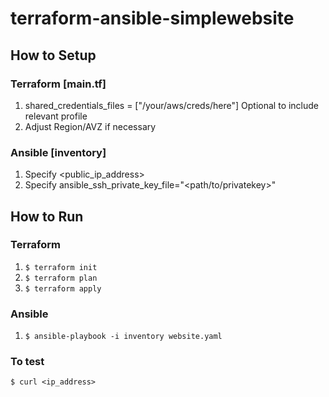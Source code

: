 # terraform-ansible-simplewebsite

## How to Setup

### Terraform [main.tf]

1. shared_credentials_files = ["/your/aws/creds/here"] Optional to include relevant profile
2. Adjust Region/AVZ if necessary 

### Ansible [inventory]

1. Specify <public_ip_address>
2. Specify ansible_ssh_private_key_file="<path/to/privatekey>"

## How to Run

### Terraform

1. `$ terraform init`
2. `$ terraform plan`
3. `$ terraform apply`

### Ansible

1. `$ ansible-playbook -i inventory website.yaml`

### To test

`$ curl <ip_address>`
